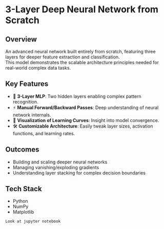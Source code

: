 # 3-Layer Deep Neural Network from Scratch

## Overview
An advanced neural network built entirely from scratch, featuring three layers for deeper feature extraction and classification.  
This model demonstrates the scalable architecture principles needed for real-world complex data tasks.

## Key Features
- 🧠 **3-Layer MLP**: Two hidden layers enabling complex pattern recognition.
- ⚡ **Manual Forward/Backward Passes**: Deep understanding of neural network internals.
- 🎯 **Visualization of Learning Curves**: Insight into model convergence.
- 🛠️ **Customizable Architecture**: Easily tweak layer sizes, activation functions, and learning rates.

## Outcomes
- Building and scaling deeper neural networks
- Managing vanishing/exploding gradients
- Understanding layer stacking for complex decision boundaries

## Tech Stack
- Python
- NumPy
- Matplotlib

```bash
Look at jupyter notebook

